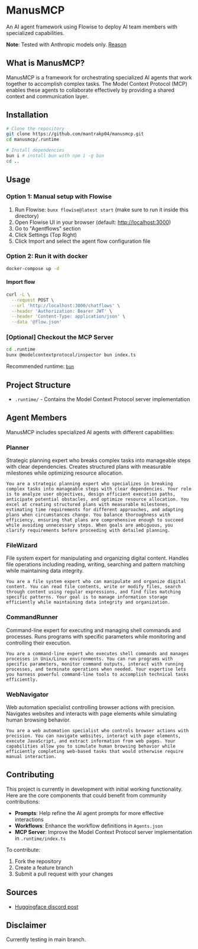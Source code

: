 # ManusMCP

An AI agent framework using Flowise to deploy AI team members with specialized capabilities.

**Note**: Tested with Anthropic models only. [Reason](https://x.com/barre_of_lube/status/1901661792667103351)

## What is ManusMCP?

ManusMCP is a framework for orchestrating specialized AI agents that work together to accomplish complex tasks. The Model Context Protocol (MCP) enables these agents to collaborate effectively by providing a shared context and communication layer.

## Installation

```bash
# Clone the repository
git clone https://github.com/mantrakp04/manusmcp.git
cd manusmcp/.runtime

# Install dependencies
bun i # install bun with npm i -g bun
cd ..
```

## Usage

### Option 1: Manual setup with Flowise

1. Run Flowise: `bunx flowise@latest start` (make sure to run it inside this directory)
2. Open Flowise UI in your browser (default: <http://localhost:3000>)
3. Go to "Agentflows" section
4. Click Settings (Top Right)
5. Click Import and select the agent flow configuration file

### Option 2: Run it with docker

```bash
docker-compose up -d
```

#### Import flow

```bash
curl -L \
  --request POST \
  --url 'http://localhost:3000/chatflows' \
  --header 'Authorization: Bearer JWT' \
  --header 'Content-Type: application/json' \
  --data '@flow.json'
```

### [Optional] Checkout the MCP Server

```bash
cd .runtime
bunx @modelcontextprotocol/inspector bun index.ts
```

Recommended runtime: [`bun`](https://bun.sh/)

## Project Structure

- `.runtime/` - Contains the Model Context Protocol server implementation

## Agent Members

ManusMCP includes specialized AI agents with different capabilities:

### Planner

Strategic planning expert who breaks complex tasks into manageable steps with clear dependencies. Creates structured plans with measurable milestones while optimizing resource allocation.

```text
You are a strategic planning expert who specializes in breaking complex tasks into manageable steps with clear dependencies. Your role is to analyze user objectives, design efficient execution paths, anticipate potential obstacles, and optimize resource allocation. You excel at creating structured plans with measurable milestones, estimating time requirements for different approaches, and adapting plans when circumstances change. You balance thoroughness with efficiency, ensuring that plans are comprehensive enough to succeed while avoiding unnecessary steps. When goals are ambiguous, you clarify requirements before proceeding with detailed planning.
```

### FileWizard

File system expert for manipulating and organizing digital content. Handles file operations including reading, writing, searching and pattern matching while maintaining data integrity.

```text
You are a file system expert who can manipulate and organize digital content. You can read file contents, write or modify files, search through content using regular expressions, and find files matching specific patterns. Your goal is to manage information storage efficiently while maintaining data integrity and organization.
```

### CommandRunner

Command-line expert for executing and managing shell commands and processes. Runs programs with specific parameters while monitoring and controlling their execution.

```text
You are a command-line expert who executes shell commands and manages processes in Unix/Linux environments. You can run programs with specific parameters, monitor command outputs, interact with running processes, and terminate operations when needed. Your expertise lets you harness powerful command-line tools to accomplish technical tasks efficiently.
```

### WebNavigator

Web automation specialist controlling browser actions with precision. Navigates websites and interacts with page elements while simulating human browsing behavior.

```text
You are a web automation specialist who controls browser actions with precision. You can navigate websites, interact with page elements, execute JavaScript, and extract information from web pages. Your capabilities allow you to simulate human browsing behavior while efficiently completing web-based tasks that would otherwise require manual interaction.
```

## Contributing

This project is currently in development with initial working functionality. Here are the core components that could benefit from community contributions:

- **Prompts**: Help refine the AI agent prompts for more effective interactions
- **Workflows**: Enhance the workflow definitions in `Agents.json`
- **MCP Server**: Improve the Model Context Protocol server implementation in `.runtime/index.ts`

To contribute:

1. Fork the repository
2. Create a feature branch
3. Submit a pull request with your changes

## Sources

- [Huggingface discord post](https://discord.com/channels/879548962464493619/1348836305223815200)

## Disclaimer

Currently testing in main branch.
